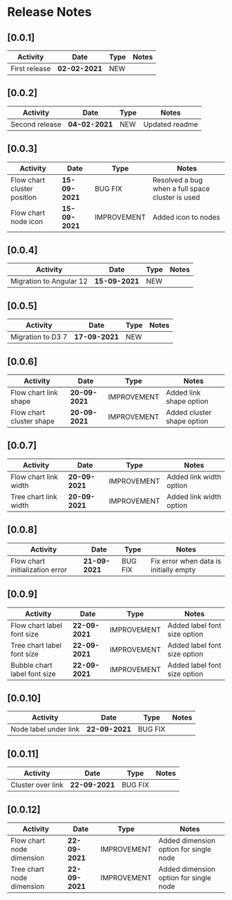 # Release Notes

## [0.0.1]

| Activity | Date | Type | Notes |
| -------- | ---- | ---- | ---- |
| First release | **02-02-2021** | NEW | |

## [0.0.2]

| Activity | Date | Type | Notes |
| -------- | ---- | ---- | ---- |
| Second release | **04-02-2021** | NEW | Updated readme |

## [0.0.3]

| Activity | Date | Type | Notes |
| -------- | ---- | ---- | ---- |
| Flow chart cluster position | **15-09-2021** | BUG FIX | Resolved a bug when a full space cluster is used |
| Flow chart node icon | **15-09-2021** | IMPROVEMENT | Added icon to nodes |

## [0.0.4]

| Activity | Date | Type | Notes |
| -------- | ---- | ---- | ---- |
| Migration to Angular 12 | **15-09-2021** | NEW | |

## [0.0.5]

| Activity | Date | Type | Notes |
| -------- | ---- | ---- | ---- |
| Migration to D3 7 | **17-09-2021** | NEW | |

## [0.0.6]

| Activity | Date | Type | Notes |
| -------- | ---- | ---- | ---- |
| Flow chart link shape | **20-09-2021** | IMPROVEMENT | Added link shape option |
| Flow chart cluster shape | **20-09-2021** | IMPROVEMENT | Added cluster shape option |

## [0.0.7]

| Activity | Date | Type | Notes |
| -------- | ---- | ---- | ---- |
| Flow chart link width | **20-09-2021** | IMPROVEMENT | Added link width option |
| Tree chart link width | **20-09-2021** | IMPROVEMENT | Added link width option |

## [0.0.8]

| Activity | Date | Type | Notes |
| -------- | ---- | ---- | ---- |
| Flow chart initialization error | **21-09-2021** | BUG FIX | Fix error when data is initially empty |

## [0.0.9]

| Activity | Date | Type | Notes |
| -------- | ---- | ---- | ---- |
| Flow chart label font size | **22-09-2021** | IMPROVEMENT | Added label font size option |
| Tree chart label font size | **22-09-2021** | IMPROVEMENT | Added label font size option |
| Bubble chart label font size | **22-09-2021** | IMPROVEMENT | Added label font size option |

## [0.0.10]

| Activity | Date | Type | Notes |
| -------- | ---- | ---- | ---- |
| Node label under link | **22-09-2021** | BUG FIX | |

## [0.0.11]

| Activity | Date | Type | Notes |
| -------- | ---- | ---- | ---- |
| Cluster over link | **22-09-2021** | BUG FIX | |

## [0.0.12]

| Activity | Date | Type | Notes |
| -------- | ---- | ---- | ---- |
| Flow chart node dimension | **22-09-2021** | IMPROVEMENT | Added dimension option for single node |
| Tree chart node dimension | **22-09-2021** | IMPROVEMENT | Added dimension option for single node |
